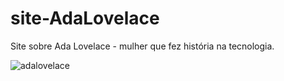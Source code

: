 # site-AdaLovelace
Site sobre Ada Lovelace - mulher que fez história na tecnologia.


![adalovelace](https://user-images.githubusercontent.com/106701388/206706999-3e45d229-3a36-4174-9060-a43958109651.png)
